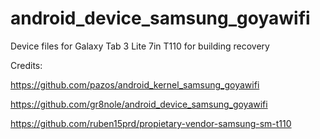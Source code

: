 android_device_samsung_goyawifi
===============================

Device files for Galaxy Tab 3 Lite 7in T110 for building recovery 

Credits:

https://github.com/pazos/android_kernel_samsung_goyawifi

https://github.com/gr8nole/android_device_samsung_goyawifi

https://github.com/ruben15prd/propietary-vendor-samsung-sm-t110
